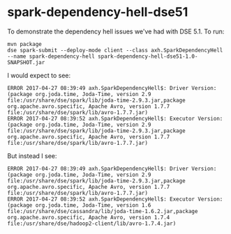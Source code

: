 # spark-dependency-hell-dse51
To demonstrate the dependency hell issues we've had with DSE 5.1.
To run:

    mvn package
    dse spark-submit --deploy-mode client --class axh.SparkDependencyHell --name spark-dependency-hell spark-dependency-hell-dse51-1.0-SNAPSHOT.jar
	
I would expect to see:

    ERROR 2017-04-27 08:39:49 axh.SparkDependencyHell$: Driver Version: (package org.joda.time, Joda-Time, version 2.9 file:/usr/share/dse/spark/lib/joda-time-2.9.3.jar,package org.apache.avro.specific, Apache Avro, version 1.7.7 file:/usr/share/dse/spark/lib/avro-1.7.7.jar)
    ERROR 2017-04-27 08:39:52 axh.SparkDependencyHell$: Executor Version: (package org.joda.time, Joda-Time, version 2.9 file:/usr/share/dse/spark/lib/joda-time-2.9.3.jar,package org.apache.avro.specific, Apache Avro, version 1.7.7 file:/usr/share/dse/spark/lib/avro-1.7.7.jar)

But instead I see:

    ERROR 2017-04-27 08:39:49 axh.SparkDependencyHell$: Driver Version: (package org.joda.time, Joda-Time, version 2.9 file:/usr/share/dse/spark/lib/joda-time-2.9.3.jar,package org.apache.avro.specific, Apache Avro, version 1.7.7 file:/usr/share/dse/spark/lib/avro-1.7.7.jar)
    ERROR 2017-04-27 08:39:52 axh.SparkDependencyHell$: Executor Version: (package org.joda.time, Joda-Time, version 1.6 file:/usr/share/dse/cassandra/lib/joda-time-1.6.2.jar,package org.apache.avro.specific, Apache Avro, version 1.7.4 file:/usr/share/dse/hadoop2-client/lib/avro-1.7.4.jar)

